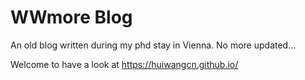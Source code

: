 # WWmore Blog

An old blog written during my phd stay in Vienna. No more updated...

Welcome to have a look at https://huiwangcn.github.io/
